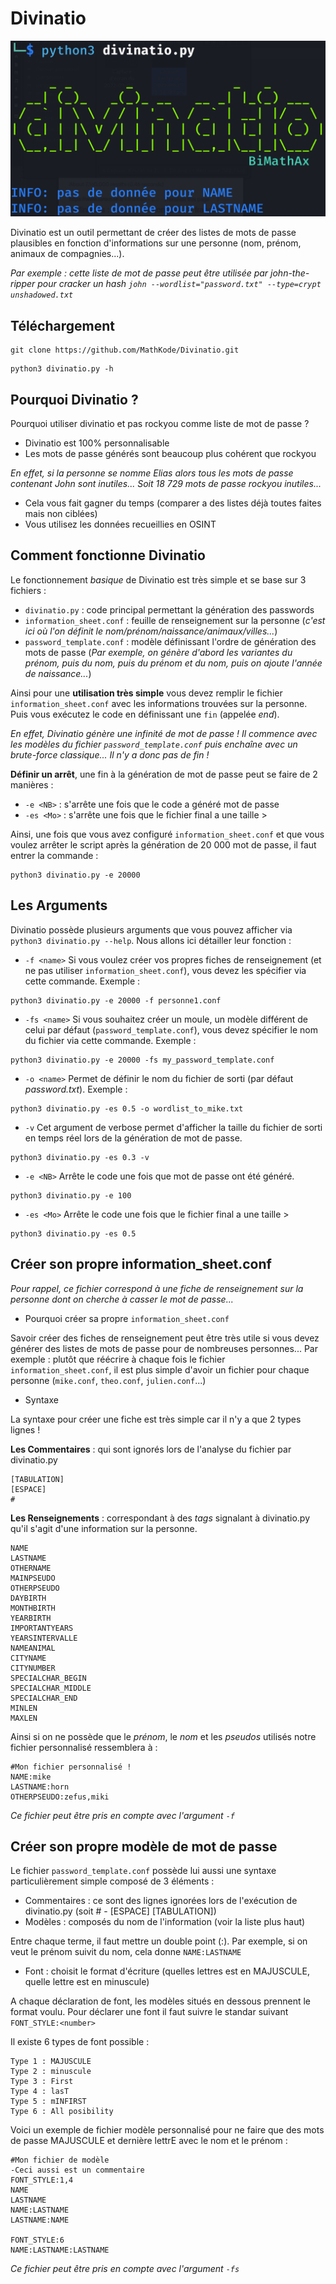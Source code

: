 # Divinatio

<img src="illustration/img1.png">

Divinatio est un outil permettant de créer des listes de mots de passe plausibles en fonction d'informations sur une personne (nom, prénom, animaux de compagnies...).

*Par exemple : cette liste de mot de passe peut être utilisée par john-the-ripper pour cracker un hash ```john --wordlist="password.txt" --type=crypt unshadowed.txt```*

## Téléchargement

```
git clone https://github.com/MathKode/Divinatio.git
```
```
python3 divinatio.py -h
```

## Pourquoi Divinatio ?

Pourquoi utiliser divinatio et pas rockyou comme liste de mot de passe ?
- Divinatio est 100% personnalisable
- Les mots de passe générés sont beaucoup plus cohérent que rockyou

*En effet, si la personne se nomme Elias alors tous les mots de passe contenant John sont inutiles... Soit 18 729 mots de passe rockyou inutiles...*

- Cela vous fait gagner du temps (comparer a des listes déjà toutes faites mais non ciblées)
- Vous utilisez les données recueillies en OSINT

## Comment fonctionne Divinatio

Le fonctionnement *basique* de Divinatio est très simple et se base sur 3 fichiers :
- ```divinatio.py``` : code principal permettant la génération des passwords
- ```information_sheet.conf``` : feuille de renseignement sur la personne (*c'est ici où l'on définit le nom/prénom/naissance/animaux/villes...*)
- ```password_template.conf``` : modèle définissant l'ordre de génération des mots de passe (*Par exemple, on génère d'abord les variantes du prénom, puis du nom, puis du prénom et du nom, puis on ajoute l'année de naissance...*)

Ainsi pour une **utilisation très simple** vous devez remplir le fichier ```information_sheet.conf``` avec les informations trouvées sur la personne. Puis vous exécutez le code en définissant une ```fin``` (appelée *end*).

*En effet, Divinatio génère une infinité de mot de passe ! Il commence avec les modèles du fichier ```password_template.conf``` puis enchaîne avec un brute-force classique... Il n'y a donc pas de fin !*

**Définir un arrêt**, une fin à la génération de mot de passe peut se faire de 2 manières :
- ```-e <NB>``` : s'arrête une fois que le code a généré **<NB>** mot de passe
- ```-es <Mo>``` : s'arrête une fois que le fichier final a une taille > **<Mo>**

Ainsi, une fois que vous avez configuré ```information_sheet.conf``` et que vous voulez arrêter le script après la génération de 20 000 mot de passe, il faut entrer la commande :

```
python3 divinatio.py -e 20000
```

## Les Arguments

Divinatio possède plusieurs arguments que vous pouvez afficher via ```python3 divinatio.py --help```. Nous allons ici détailler leur fonction :

- ```-f <name>```
Si vous voulez créer vos propres fiches de renseignement (et ne pas utiliser ```information_sheet.conf```), vous devez les spécifier via cette commande. Exemple :

```
python3 divinatio.py -e 20000 -f personne1.conf
```

- ```-fs <name>```
Si vous souhaitez créer un moule, un modèle différent de celui par défaut (```password_template.conf```), vous devez spécifier le nom du fichier via cette commande. Exemple :

```
python3 divinatio.py -e 20000 -fs my_password_template.conf
```

- ```-o <name>```
Permet de définir le nom du fichier de sorti (par défaut *password.txt*). Exemple :

```
python3 divinatio.py -es 0.5 -o wordlist_to_mike.txt
```

- ```-v```
Cet argument de verbose permet d'afficher la taille du fichier de sorti en temps réel lors de la génération de mot de passe.

```
python3 divinatio.py -es 0.3 -v
```

- ```-e <NB>```
Arrête le code une fois que **<NB>** mot de passe ont été généré.

```
python3 divinatio.py -e 100
```

- ```-es <Mo>```
Arrête le code une fois que le fichier final a une taille > **<Mo>**

```
python3 divinatio.py -es 0.5
```

## Créer son propre information\_sheet.conf

*Pour rappel, ce fichier correspond à une fiche de renseignement sur la personne dont on cherche à casser le mot de passe...*

- Pourquoi créer sa propre ``information_sheet.conf`` 

Savoir créer des fiches de renseignement peut être très utile si vous devez générer des listes de mots de passe pour de nombreuses personnes... Par exemple : plutôt que réécrire à chaque fois le fichier ```information_sheet.conf```, il est plus simple d'avoir un fichier pour chaque personne (``mike.conf``, ``theo.conf``, ``julien.conf``...)

- Syntaxe

La syntaxe pour créer une fiche est très simple car il n'y a que 2 types lignes !

**Les Commentaires** : qui sont ignorés lors de l'analyse du fichier par divinatio.py

```
[TABULATION]
[ESPACE]
#
```

**Les Renseignements** : correspondant à des *tags* signalant à divinatio.py qu'il s'agit d'une information sur la personne. 

```
NAME
LASTNAME
OTHERNAME
MAINPSEUDO
OTHERPSEUDO
DAYBIRTH
MONTHBIRTH
YEARBIRTH
IMPORTANTYEARS
YEARSINTERVALLE
NAMEANIMAL
CITYNAME
CITYNUMBER
SPECIALCHAR_BEGIN
SPECIALCHAR_MIDDLE
SPECIALCHAR_END
MINLEN
MAXLEN
```

Ainsi si on ne possède que le *prénom*, le *nom* et les *pseudos* utilisés notre fichier personnalisé ressemblera à :

```
#Mon fichier personnalisé !
NAME:mike
LASTNAME:horn
OTHERPSEUDO:zefus,miki
```

*Ce fichier peut être pris en compte avec l'argument ``-f``*

## Créer son propre modèle de mot de passe

Le fichier ```password_template.conf``` possède lui aussi une syntaxe particulièrement simple composé de 3 éléments :

- Commentaires : ce sont des lignes ignorées lors de l'exécution de divinatio.py (soit # - [ESPACE] [TABULATION])
- Modèles : composés du nom de l'information (voir la liste plus haut)

Entre chaque terme, il faut mettre un double point (:). Par exemple, si on veut le prénom suivit du nom, cela donne ```NAME:LASTNAME```

- Font : choisit le format d'écriture (quelles lettres est en MAJUSCULE, quelle lettre est en minuscule)

A chaque déclaration de font, les modèles situés en dessous prennent le format voulu. Pour déclarer une font il faut suivre le standar suivant ```FONT_STYLE:<number>```

Il existe 6 types de font possible :
```
Type 1 : MAJUSCULE
Type 2 : minuscule
Type 3 : First
Type 4 : lasT 
Type 5 : mINFIRST
Type 6 : All posibility
```

Voici un exemple de fichier modèle personnalisé pour ne faire que des mots de passe MAJUSCULE et dernière lettrE avec le nom et le prénom :

```
#Mon fichier de modèle
-Ceci aussi est un commentaire
FONT_STYLE:1,4
NAME
LASTNAME
NAME:LASTNAME
LASTNAME:NAME

FONT_STYLE:6
NAME:LASTNAME:LASTNAME
```

*Ce fichier peut être pris en compte avec l'argument ``-fs``*




